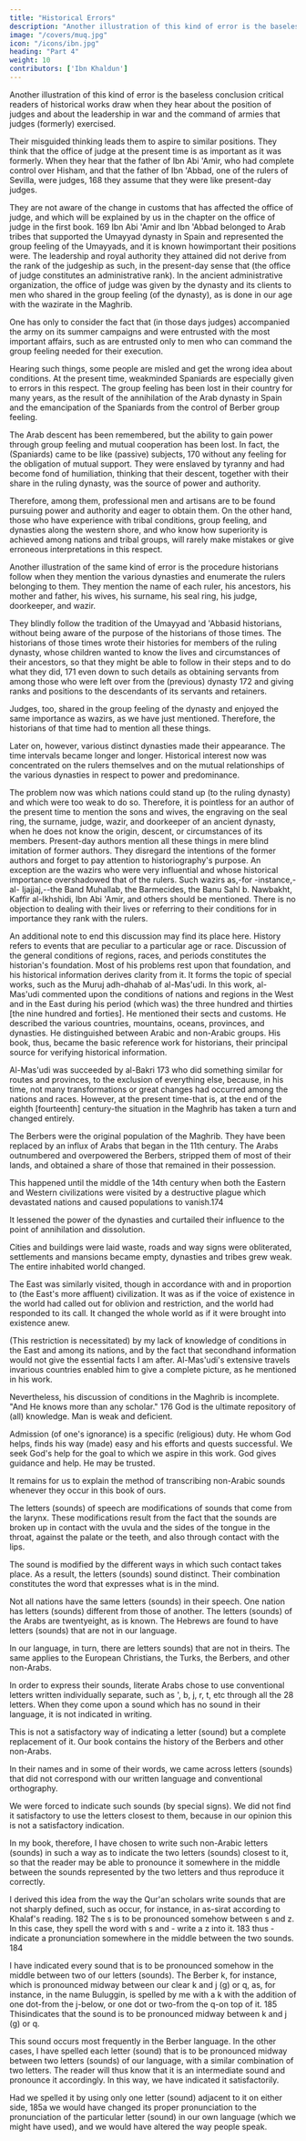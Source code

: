 ```yaml
---
title: "Historical Errors"
description: "Another illustration of this kind of error is the baseless conclusion critical readers of historical works draw when they hear about the position of judges and about the leadership in war and the command of armies that judges (formerly) exercised"
image: "/covers/muq.jpg"
icon: "/icons/ibn.jpg"
heading: "Part 4"
weight: 10
contributors: ['Ibn Khaldun']
---
```



Another illustration of this kind of error is the baseless conclusion critical readers of historical works draw when they hear about the position of judges and about the leadership in war and the command of armies that judges (formerly) exercised. 

Their misguided thinking leads them to aspire to similar positions. They think that the office of judge at the present time is as important as it was formerly. When they hear that the father of Ibn Abi 'Amir, who had complete control over Hisham, and that the father of Ibn 'Abbad, one of the rulers of Sevilla, were judges, 168 they assume that they were like present-day judges. 

They are not aware of the change in customs that has affected the office of judge, and which will be explained by us in the chapter on the office of judge in the first book. 169 Ibn Abi 'Amir and Ibn 'Abbad belonged to Arab tribes that supported the Umayyad dynasty in Spain and represented the group feeling of the Umayyads, and it is known howimportant their positions were. The leadership and royal authority they attained did not derive from the rank of the judgeship as such, in the present-day sense that (the office of judge constitutes an administrative rank). In the ancient administrative organization, the office of judge was given by the dynasty and its clients to men who shared in the group feeling (of the dynasty), as is done in our age with the wazirate in the Maghrib. 

One has only to consider the fact that (in those days judges) accompanied the army on its summer campaigns and were entrusted with the most important affairs, such as are entrusted only to men who can command the group feeling needed for their execution.

Hearing such things, some people are misled and get the wrong idea about conditions. At the present time, weakminded Spaniards are especially given to errors in this respect. The group feeling has been lost in their country for many years, as
the result of the annihilation of the Arab dynasty in Spain and the emancipation of
the Spaniards from the control of Berber group feeling. 

The Arab descent has been remembered, but the ability to gain power through group feeling and mutual cooperation has been lost. In fact, the (Spaniards) came to be like (passive) subjects, 170 without any feeling for the obligation of mutual support. They were enslaved by tyranny and had become fond of humiliation, thinking that their descent, together with their share in the ruling dynasty, was the source of power and authority. 

Therefore, among them, professional men and artisans are to be found pursuing power and authority and eager to obtain them. On the other hand, those who have experience with tribal conditions, group feeling, and dynasties along the western shore, and who know how superiority is achieved among nations and tribal groups, will rarely make mistakes or give erroneous interpretations in this respect.

Another illustration of the same kind of error is the procedure historians follow when they mention the various dynasties and enumerate the rulers belonging to them. They mention the name of each ruler, his ancestors, his mother and father,
his wives, his surname, his seal ring, his judge, doorkeeper, and wazir. 

They blindly follow the tradition of the Umayyad and 'Abbasid historians, without being aware of the purpose of the historians of those times. The historians of those times wrote their histories for members of the ruling dynasty, whose children wanted to know the lives and circumstances of their ancestors, so that they might be able to follow in their steps and to do what they
did, 171 even down to such details as obtaining servants from among those who were
left over from the (previous) dynasty 172 and giving ranks and positions to the
descendants of its servants and retainers. 

Judges, too, shared in the group feeling of the dynasty and enjoyed the same importance as wazirs, as we have just mentioned.
Therefore, the historians of that time had to mention all these things.

Later on, however, various distinct dynasties made their appearance. The time intervals became longer and longer. Historical interest now was concentrated on the rulers themselves and on the mutual relationships of the various dynasties in
respect to power and predominance. 

The problem now was which nations could stand up (to the ruling dynasty) and which were too weak to do so. Therefore, it is
pointless for an author of the present time to mention the sons and wives, the
engraving on the seal ring, the surname, judge, wazir, and doorkeeper of an ancient
dynasty, when he does not know the origin, descent, or circumstances of its
members. Present-day authors mention all these things in mere blind imitation of
former authors. They disregard the intentions of the former authors and forget to
pay attention to historiography's purpose.
An exception are the wazirs who were very influential and whose historical
importance overshadowed that of the rulers. Such wazirs as,-for -instance,- al-
Ijajjaj,--the Band Muhallab, the Barmecides, the Banu Sahl b. Nawbakht, Kaffir al-Ikhshidi, Ibn Abi 'Amir, and others should be mentioned. There is no objection to
dealing with their lives or referring to their conditions for in importance they rank
with the rulers.

An additional note to end this discussion may find its place here. History refers to events that are peculiar to a particular age or race. Discussion of the general conditions of regions, races, and periods constitutes the
historian's foundation. Most of his problems rest upon that foundation, and his
historical information derives clarity from it. It forms the topic of special works,
such as the Muruj adh-dhahab of al-Mas'udi. In this work, al-Mas'udi commented
upon the conditions of nations and regions in the West and in the East during his
period (which was) the three hundred and thirties [the nine hundred and forties]. He
mentioned their sects and customs. He described the various countries, mountains,
oceans, provinces, and dynasties. He distinguished between Arabic and non-Arabic
groups. His book, thus, became the basic reference work for historians, their
principal source for verifying historical information.



Al-Mas'udi was succeeded by al-Bakri 173 who did something similar for routes and provinces, to the exclusion of everything else, because, in his time, not many transformations or great changes had occurred among the nations and races.
However, at the present time-that is, at the end of the eighth [fourteenth] century-the
situation in the Maghrib has taken a turn and changed entirely.


The Berbers were the original population of the Maghrib. They have been replaced by an influx of Arabs that began in the 11th century. The Arabs outnumbered and overpowered the Berbers, stripped them of most of their lands, and obtained a share of those that remained in their possession. 

This happened until the middle of the 14th century when both the Eastern and Western civilizations were visited by a destructive plague which devastated nations and caused populations to vanish.174 

It lessened the power of the dynasties and curtailed their influence to the point of annihilation and dissolution. 

Cities and buildings were laid waste, roads and way signs were obliterated, settlements and mansions became empty, dynasties and tribes grew weak. The entire inhabited world changed. 

The East was similarly visited, though in accordance with and in proportion to (the East's more affluent)
civilization. It was as if the voice of existence in the world had called out for oblivion and restriction, and the world had responded to its call. It changed the whole world as if it were brought into existence anew.

<!-- God inherits the earth and whomever is upon it. -->

<!-- Therefore, there is need at this time
that someone should systematically set down the situation of the world among all
regions and races, as well as the customs and sectarian beliefs that have changed for
their adherents, doing for this age what al-Mas'udi did for his. This should be a
model for future historians to follow.  -->

<!-- In this book of mine, I shall discuss as much
of that as will be possible for me here in the Maghrib. I shall do so either explicitly
or implicitly in connection with the history of the Maghrib, in conformity with my
intention to restrict myself in this work to the Maghrib, the circumstances of its
races and nations, and its subjects and dynasties, to the exclusion of any other
region.175 -->

(This restriction is necessitated) by my lack of knowledge of conditions in the East and among its nations, and by the fact that secondhand information would not give the essential facts I am after. Al-Mas'udi's extensive travels invarious countries enabled him to give a complete picture, as he mentioned in his work. 

Nevertheless, his discussion of conditions in the Maghrib is incomplete. "And
He knows more than any scholar." 176 God is the ultimate repository of (all)
knowledge. Man is weak and deficient. 

Admission (of one's ignorance) is a specific (religious) duty. He whom God helps, finds his way (made) easy and his efforts and
quests successful. We seek God's help for the goal to which we aspire in this work.
God gives guidance and help. He may be trusted.

It remains for us to explain the method of transcribing non-Arabic sounds whenever they occur in this book of ours.

The letters (sounds) of speech are modifications of sounds that come from the larynx. These modifications result from the fact that the sounds are broken up in contact with the uvula and the sides of the tongue in the throat, against the palate or the teeth, and also through contact with the lips. 

The sound is modified by the different ways in which such contact takes place. As a result, the letters (sounds) sound distinct. Their combination constitutes the word that expresses what is in the mind.

Not all nations have the same letters (sounds) in their speech. One nation has letters (sounds) different from those of another. The letters (sounds) of the Arabs are twentyeight, as is known. The Hebrews are found to have letters (sounds)
that are not in our language. 

In our language, in turn, there are letters sounds) that are not in theirs. The same applies to the European Christians, the Turks, the Berbers, and other non-Arabs.

In order to express their sounds, literate Arabs chose to use conventional letters written individually separate, such as ', b, j, r, t, etc through all the 28 letters. When they come upon a sound which has no sound in their language, it is not indicated in writing. 

<!-- Scribes sometimes express it by means of the letter which is closest to it in our language, the one either preceding or following it. -->

This is not a satisfactory way of indicating a letter (sound) but a complete replacement of it. Our book contains the history of the Berbers and other non-Arabs. 

In their names and in some of their words, we came across letters (sounds) that did not correspond with our written language and conventional orthography. 

We were forced to indicate such sounds (by special signs). We did not find it satisfactory to use the letters closest to them, because in our opinion this is not a satisfactory indication. 

In my book, therefore, I have chosen to write such non-Arabic letters (sounds) in such a way as to indicate the two letters (sounds) closest to it, so that the reader may be able to pronounce it somewhere in the middle between the sounds represented by the two letters and thus reproduce it correctly.

I derived this idea from the way the Qur'an scholars write sounds that are not sharply defined, such as occur, for instance, in as-sirat according to Khalaf's reading. 182 The s is to be pronounced somehow between s and z. In this case, they spell the word with s and - write a z into it. 183 thus - indicate a pronunciation somewhere in the middle between the two sounds. 184

I have indicated every sound that is to be pronounced somehow in the middle between two of our letters (sounds). The Berber
k, for instance, which is pronounced midway between our clear k and j (g) or q, as,
for instance, in the name Buluggin, is spelled by me with a k with the addition of
one dot-from the j-below, or one dot or two-from the q-on top of it. 185 Thisindicates that the sound is to be pronounced midway between k and j (g) or q. 

This sound occurs most frequently in the Berber language. In the other cases, I have spelled each letter (sound) that is to be pronounced midway between two letters (sounds) of our language, with a similar combination of two letters. The reader will thus know that it is an intermediate sound and pronounce it accordingly. In this way,
we have indicated it satisfactorily. 

Had we spelled it by using only one letter (sound) adjacent to it on either side, 185a we would have changed its proper pronunciation to the pronunciation of the particular letter (sound) in our own language (which we might have used), and we would have altered the way people speak. 

<!-- God gives success -->